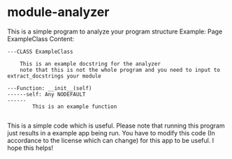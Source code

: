 # module-analyzer
This is a simple program to analyze your program structure
Example:
Page ExampleClass
Content:
```
---CLASS ExampleClass

    This is an example docstring for the analyzer
    note that this is not the whole program and you need to input to extract_docstrings your module 
    
---Function: __init__(self)
------self: Any NODEFAULT
------
        This is an example function


```
This is a simple code which is useful.
Please note that running this program just results in a example app being run.
You have to modify this code (In accordance to the license which can change) for this app to be useful.
I hope this helps!
